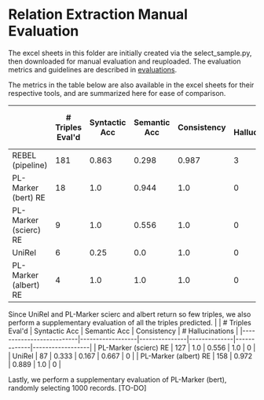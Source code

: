 # Relation Extraction Manual Evaluation

The excel sheets in this folder are initially created via the select_sample.py, then downloaded for manual evaluation and reuploaded. The evaluation metrics and guidelines are described in [evaluations](../README.md).

The metrics in the table below are also available in the excel sheets for their respective tools, and are summarized here for ease of comparison. 

|                          | # Triples Eval'd | Syntactic Acc | Semantic Acc | Consistency | # Hallucinations | # Triples | % Docs w/ Any Predicted Triples |
|--------------------------|------------------|---------------|--------------|-------------|------------------|-----------|---------------------------------|
| REBEL (pipeline)         | 181              | 0.863         | 0.298        | 0.987       | 3                | 4766      | 99.4                            |
| PL-Marker (bert) RE      | 18               | 1.0           | 0.944        | 1.0         | 0                | 368       | 10.1                            |
| PL-Marker (scierc) RE    | 9                | 1.0           | 0.556        | 1.0         | 0                | 127       | 4.00                            |
| UniRel                   | 6                | 0.25          | 0.0          | 1.0         | 0                | 87        | 1.96                            |
| PL-Marker (albert) RE    | 4                | 1.0           | 1.0          | 1.0         | 0                | 158       | 4.37                            |

Since UniRel and PL-Marker scierc and albert return so few triples, we also perform a supplementary evaluation of all the triples predicted.
|                          | # Triples Eval'd | Syntactic Acc | Semantic Acc | Consistency | # Hallucinations |
|--------------------------|------------------|---------------|--------------|-------------|------------------|
| PL-Marker (scierc) RE    | 127              | 1.0           | 0.556        | 1.0         | 0                |
| UniRel                   | 87               | 0.333         | 0.167        | 0.667       | 0                |
| PL-Marker (albert) RE    | 158              | 0.972         | 0.889        | 1.0         | 0                |

Lastly, we perform a supplementary evaluation of PL-Marker (bert), randomly selecting 1000 records.
[TO-DO]

